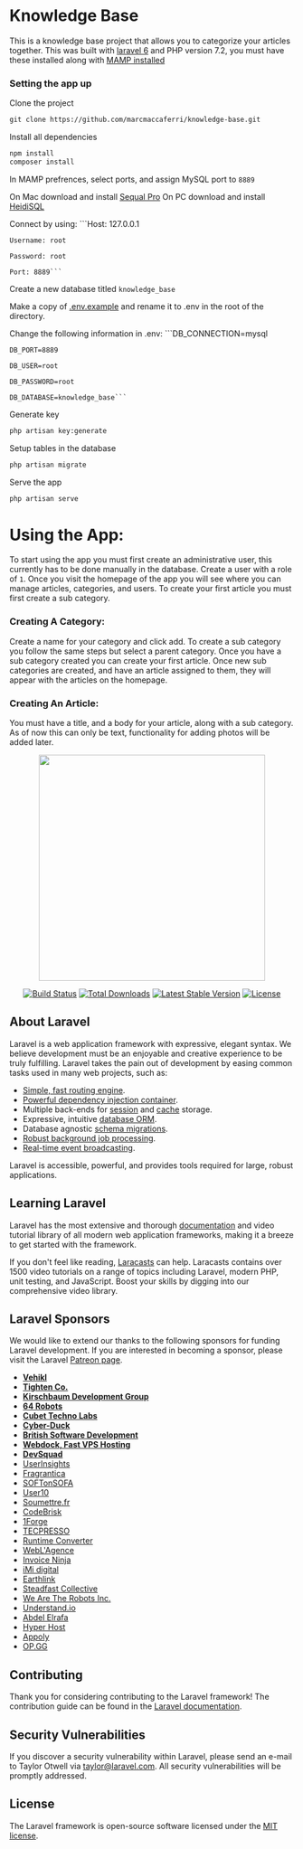 # Knowledge Base

This is a knowledge base project that allows you to categorize your articles together. This was built with <a href="https://laravel.com/docs/5.8/installation" target="_blank">laravel 6</a> and PHP version 7.2, you must have these installed along with  <a href="https://www.mamp.info/en/downloads/" target="_blank">MAMP installed</a>

### Setting the app up
Clone the project
```html
git clone https://github.com/marcmaccaferri/knowledge-base.git
```
Install all dependencies 
```html 
npm install
composer install
```

In MAMP prefrences, select ports, and assign MySQL port to ```8889```

On Mac download and install <a href="https://www.sequelpro.com" target="_blank">Sequal Pro</a>
On PC download and install <a href="https://www.heidisql.com/download.php" target="_blank">HeidiSQL</a>

Connect by using: 
    ```Host: 127.0.0.1

    Username: root

    Password: root

    Port: 8889```

Create a new database titled ```knowledge_base```

Make a copy of <a href="https://github.com/laravel/laravel/blob/master/.env.example" target="_blank">.env.example</a> and rename it to .env in the root of the directory. 

Change the following information in .env:
    ```DB_CONNECTION=mysql

    DB_PORT=8889

    DB_USER=root

    DB_PASSWORD=root

    DB_DATABASE=knowledge_base```

Generate key
```html
php artisan key:generate
```

Setup tables in the database
```html
php artisan migrate
```

Serve the app
```html 
php artisan serve
```


# Using the App:
To start using the app you must first create an administrative user, this currently has to be done manually in the database. Create a user with a role of ```1```. Once you visit the homepage of the app you will see where you can manage articles, categories, and users. To create your first article you must first create a sub category. 

### Creating A Category:
Create a name for your category and click add. To create a sub category you follow the same steps but select a parent category. Once you have a sub category created you can create your first article. Once new sub categories are created, and have an article assigned to them, they will appear with the articles on the homepage.

### Creating An Article: 
You must have a title, and a body for your article, along with a sub category. As of now this can only be text, functionality for adding photos will be added later. 








<p align="center"><img src="https://res.cloudinary.com/dtfbvvkyp/image/upload/v1566331377/laravel-logolockup-cmyk-red.svg" width="400"></p>

<p align="center">
<a href="https://travis-ci.org/laravel/framework"><img src="https://travis-ci.org/laravel/framework.svg" alt="Build Status"></a>
<a href="https://packagist.org/packages/laravel/framework"><img src="https://poser.pugx.org/laravel/framework/d/total.svg" alt="Total Downloads"></a>
<a href="https://packagist.org/packages/laravel/framework"><img src="https://poser.pugx.org/laravel/framework/v/stable.svg" alt="Latest Stable Version"></a>
<a href="https://packagist.org/packages/laravel/framework"><img src="https://poser.pugx.org/laravel/framework/license.svg" alt="License"></a>
</p>

## About Laravel

Laravel is a web application framework with expressive, elegant syntax. We believe development must be an enjoyable and creative experience to be truly fulfilling. Laravel takes the pain out of development by easing common tasks used in many web projects, such as:

- [Simple, fast routing engine](https://laravel.com/docs/routing).
- [Powerful dependency injection container](https://laravel.com/docs/container).
- Multiple back-ends for [session](https://laravel.com/docs/session) and [cache](https://laravel.com/docs/cache) storage.
- Expressive, intuitive [database ORM](https://laravel.com/docs/eloquent).
- Database agnostic [schema migrations](https://laravel.com/docs/migrations).
- [Robust background job processing](https://laravel.com/docs/queues).
- [Real-time event broadcasting](https://laravel.com/docs/broadcasting).

Laravel is accessible, powerful, and provides tools required for large, robust applications.

## Learning Laravel

Laravel has the most extensive and thorough [documentation](https://laravel.com/docs) and video tutorial library of all modern web application frameworks, making it a breeze to get started with the framework.

If you don't feel like reading, [Laracasts](https://laracasts.com) can help. Laracasts contains over 1500 video tutorials on a range of topics including Laravel, modern PHP, unit testing, and JavaScript. Boost your skills by digging into our comprehensive video library.

## Laravel Sponsors

We would like to extend our thanks to the following sponsors for funding Laravel development. If you are interested in becoming a sponsor, please visit the Laravel [Patreon page](https://patreon.com/taylorotwell).

- **[Vehikl](https://vehikl.com/)**
- **[Tighten Co.](https://tighten.co)**
- **[Kirschbaum Development Group](https://kirschbaumdevelopment.com)**
- **[64 Robots](https://64robots.com)**
- **[Cubet Techno Labs](https://cubettech.com)**
- **[Cyber-Duck](https://cyber-duck.co.uk)**
- **[British Software Development](https://www.britishsoftware.co)**
- **[Webdock, Fast VPS Hosting](https://www.webdock.io/en)**
- **[DevSquad](https://devsquad.com)**
- [UserInsights](https://userinsights.com)
- [Fragrantica](https://www.fragrantica.com)
- [SOFTonSOFA](https://softonsofa.com/)
- [User10](https://user10.com)
- [Soumettre.fr](https://soumettre.fr/)
- [CodeBrisk](https://codebrisk.com)
- [1Forge](https://1forge.com)
- [TECPRESSO](https://tecpresso.co.jp/)
- [Runtime Converter](http://runtimeconverter.com/)
- [WebL'Agence](https://weblagence.com/)
- [Invoice Ninja](https://www.invoiceninja.com)
- [iMi digital](https://www.imi-digital.de/)
- [Earthlink](https://www.earthlink.ro/)
- [Steadfast Collective](https://steadfastcollective.com/)
- [We Are The Robots Inc.](https://watr.mx/)
- [Understand.io](https://www.understand.io/)
- [Abdel Elrafa](https://abdelelrafa.com)
- [Hyper Host](https://hyper.host)
- [Appoly](https://www.appoly.co.uk)
- [OP.GG](https://op.gg)

## Contributing

Thank you for considering contributing to the Laravel framework! The contribution guide can be found in the [Laravel documentation](https://laravel.com/docs/contributions).

## Security Vulnerabilities

If you discover a security vulnerability within Laravel, please send an e-mail to Taylor Otwell via [taylor@laravel.com](mailto:taylor@laravel.com). All security vulnerabilities will be promptly addressed.

## License

The Laravel framework is open-source software licensed under the [MIT license](https://opensource.org/licenses/MIT).
